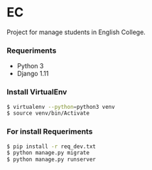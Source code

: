# EC
Project for manage students in English College.

### Requeriments

   - Python 3
   - Django 1.11

### Install VirtualEnv

```sh
$ virtualenv --python=python3 venv
$ source venv/bin/Activate
```

### For install Requeriments

```sh
$ pip install -r req_dev.txt
$ python manage.py migrate
$ python manage.py runserver
```
  

